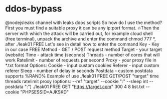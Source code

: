 # ddos-bypass
@nodejsleaks channel with leaks ddos scripts
So how do I use the method? First you must find a suitable proxy it can be any ip:port format. 🔥Then the server with which the attack will be carried out, for example cloud shell (free terminal), unpack the archive and enter the command chmod 777 *, after ./leak01 FREE
Let's see in detail how to enter the command
Key - Key in our case FREE
Method - GET / POST request method
Target - your target (website)
Time - attack time (seconds)
Threads - number of cores that will work 
Ratelimit - number of requests per second 
Proxy - your proxy file in *.txt format
Options: 
Cookie - input custom cookies
Referer - input custom referer
Sleep - number of delay in seconds
Postdata - custom postdata supports %RAND%
Example of use
./leak01 FREE GET/POST "target" time threads ratelimit proxy (options: --ref "target" --cookie ":" --sleep int --postdata ":")
./leak01 FREE GET "https://target.com" 300 4 8 list.txt --cookie "PHPSESSID=AJKSKD"
